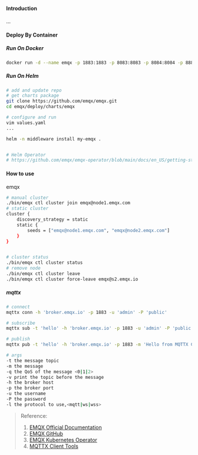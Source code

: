 #### Introduction
...

#### Deploy By Container
##### Run On Docker
```bash
docker run -d --name emqx -p 1883:1883 -p 8083:8083 -p 8084:8084 -p 8883:8883 -p 18083:18083 emqx/emqx:latest

```

##### Run On Helm
```bash
# add and update repo
# get charts package
git clone https://github.com/emqx/emqx.git
cd emqx/deploy/charts/emqx

# configure and run
vim values.yaml
...

helm -n middleware install my-emqx .


# Helm Operator
# https://github.com/emqx/emqx-operator/blob/main/docs/en_US/getting-started/getting-started.md
```

#### How to use
emqx
```bash
# manual cluster
./bin/emqx ctl cluster join emqx@node1.emqx.com
# static cluster
cluster {
    discovery_strategy = static
    static {
        seeds = ["emqx@node1.emqx.com", "emqx@node2.emqx.com"]
    }
}


# cluster status
./bin/emqx ctl cluster status
# remove node
./bin/emqx ctl cluster leave
./bin/emqx ctl cluster force-leave emqx@s2.emqx.io


```

##### mqttx
```bash
# connect 
mqttx conn -h 'broker.emqx.io' -p 1883 -u 'admin' -P 'public'

# subscribe
mqttx sub -t 'hello' -h 'broker.emqx.io' -p 1883 -u 'admin' -P 'public'

# publish
mqttx pub -t 'hello' -h 'broker.emqx.io' -p 1883 -m 'Hello from MQTTX CLI' -u 'admin' -P 'public'

# args
-t the message topic
-m the message
-q the QoS of the message <0|1|2>
-v print the topic before the message
-h the broker host
-p the broker port
-u the username
-P the password
-l the protocol to use,<mqtt|ws|wss>
```



>Reference:
>1. [EMQX Official Documentation](https://www.emqx.io/docs/)
>2. [EMQX GitHub](https://github.com/emqx/emqx)
>3. [EMQX Kubernetes Operator](https://docs.emqx.com/zh/emqx-operator/latest/getting-started/getting-started.html)
>4. [MQTTX Client Tools](https://mqttx.app/)
